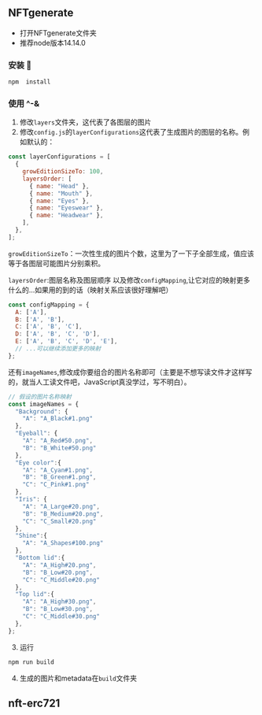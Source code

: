 ## NFTgenerate

- 打开NFTgenerate文件夹
- 推荐node版本14.14.0
### 安装 🔧

```sh
npm  install
```
### 使用 ^-&

1. 修改```layers```文件夹，这代表了各图层的图片
2. 修改```config.js```的```layerConfigurations```这代表了生成图片的图层的名称。例如默认的：
```js
const layerConfigurations = [
  {
    growEditionSizeTo: 100,
    layersOrder: [
      { name: "Head" },
      { name: "Mouth" },
      { name: "Eyes" },
      { name: "Eyeswear" },
      { name: "Headwear" },
    ],
  },
];
```
```growEditionSizeTo```：一次性生成的图片个数，这里为了一下子全部生成，值应该等于各图层可能图片分别乘积。

```layersOrder```:图层名称及图层顺序
以及修改```configMapping```,让它对应的映射更多什么的...如果用的到的话（映射关系应该很好理解吧）
```js
const configMapping = {
  A: ['A'],
  B: ['A', 'B'],
  C: ['A', 'B', 'C'],
  D: ['A', 'B', 'C', 'D'],
  E: ['A', 'B', 'C', 'D', 'E'],
  // ...可以继续添加更多的映射
};
```
还有```imageNames```,修改成你要组合的图片名称即可（主要是不想写读文件才这样写的，就当人工读文件吧，JavaScript真没学过，写不明白）。
```js
// 假设的图片名称映射
const imageNames = {
  "Background": {
    "A": "A_Black#1.png"
  },
  "Eyeball": {
    "A": "A_Red#50.png",
    "B": "B_White#50.png"
  },
  "Eye color":{
    "A": "A_Cyan#1.png",
    "B": "B_Green#1.png",
    "C": "C_Pink#1.png"
  },
  "Iris": {
    "A": "A_Large#20.png",
    "B": "B_Medium#20.png",
    "C": "C_Small#20.png"
  },
  "Shine":{
    "A": "A_Shapes#100.png"
  },
  "Bottom lid":{
    "A": "A_High#20.png",
    "B": "B_Low#20.png",
    "C": "C_Middle#20.png"
  },
  "Top lid":{
    "A": "A_High#30.png",
    "B": "B_Low#30.png",
    "C": "C_Middle#30.png"
  },
};
```

3. 运行
```sh
npm run build
```

4. 生成的图片和metadata在```build```文件夹




## nft-erc721